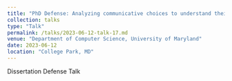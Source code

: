 ```yaml
---
title: "PhD Defense: Analyzing communicative choices to understand their motivations, context-based variation, and social consequences"
collection: talks
type: "Talk"
permalink: /talks/2023-06-12-talk-17.md
venue: "Department of Computer Science, University of Maryland"
date: 2023-06-12
location: "College Park, MD"
---
```


Dissertation Defense Talk

